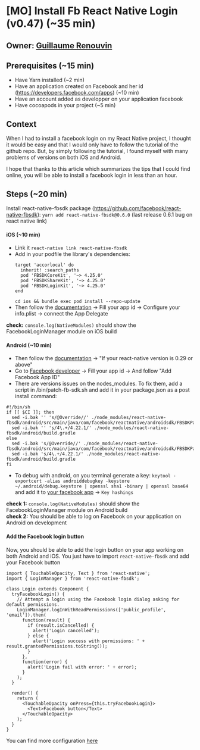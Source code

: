 # [MO] Install Fb React Native Login (v0.47) (~35 min)

## Owner: [Guillaume Renouvin](http://github.com/GuillaumeRenouvin/)

## Prerequisites (~15 min)
* Have Yarn installed (~2 min)
* Have an application created on Facebook and her id (https://developers.facebook.com/apps) (~10 min)
* Have an account added as developper on your application facebook
* Have cocoapods in your project (~5 min)

## Context
When I had to install a facebook login on my React Native project, I thought it would be easy and that I would only have to follow the tutorial of the github repo. But, by simply following the tutorial, I found myself with many problems of versions on both iOS and Android.

I hope that thanks to this article which summarizes the tips that I could find online, you will be able to install a facebook login in less than an hour.

## Steps (~20 min)
Install react-native-fbsdk package (https://github.com/facebook/react-native-fbsdk): `yarn add react-native-fbsdk@0.6.0` (last release 0.6.1 bug on react native link)

#### iOS (~10 min)
* Link it `react-native link react-native-fbsdk`
* Add in your podfile the library's dependencies:
     ```
     target 'accorlocal' do
       inherit! :search_paths
       pod 'FBSDKCoreKit', '~> 4.25.0'
       pod 'FBSDKShareKit', '~> 4.25.0'
       pod 'FBSDKLoginKit', '~> 4.25.0'
     end
     ```
     `cd ios && bundle exec pod install --repo-update`
* Then follow the [documentation](https://developers.facebook.com/quickstarts/?platform=ios) -> Fill your app id -> Configure your info.plist -> connect the App Delegate  

**check:** `console.log(NativeModules)` should show the FacebookLoginManager module on iOS build

#### Android (~10 min)
* Then follow the [documentation](https://github.com/facebook/react-native-fbsdk#31-android-project) -> "If your react-native version is 0.29 or above"
* Go to [Facebook developer](https://developers.facebook.com/quickstarts/?platform=android) -> Fill your app id -> And follow "Add Facebook App ID"
* There are versions issues on the nodes_modules. To fix them, add a script in /bin/patch-fb-sdk.sh and add it in your package.json as a post install command:
```
#!/bin/sh
if [[ $CI ]]; then
  sed -i.bak '' 's/@Override//' ./node_modules/react-native-fbsdk/android/src/main/java/com/facebook/reactnative/androidsdk/FBSDKPackage.java
  sed -i.bak '' 's/4\.+/4.22.1/' ./node_modules/react-native-fbsdk/android/build.gradle
else
  sed -i.bak 's/@Override//' ./node_modules/react-native-fbsdk/android/src/main/java/com/facebook/reactnative/androidsdk/FBSDKPackage.java
  sed -i.bak 's/4\.+/4.22.1/' ./node_modules/react-native-fbsdk/android/build.gradle
fi
```
* To debug with android, on you terminal generate a key: `keytool -exportcert -alias androiddebugkey -keystore ~/.android/debug.keystore | openssl sha1 -binary | openssl base64` and add it to  [your facebook app](https://developers.facebook.com/apps/1806939376263478/settings/) -> `Key hashings`

**check 1:** `console.log(NativeModules)` should show the FacebookLoginManager module on Android build  
**check 2:** You should be able to log on Facebook on your application on Android on development

#### Add the Facebook login button
Now, you should be able to add the login button on your app working on both Android and iOS. You just have to import `react-native-fbsdk` and add your Facebook button
```
import { TouchableOpacity, Text } from 'react-native';
import { LoginManager } from 'react-native-fbsdk';

class Login extends Component {
  tryFacebookLogin() {
    // Attempt a login using the Facebook login dialog asking for default permissions.
    LoginManager.logInWithReadPermissions(['public_profile', 'email']).then(
      function(result) {
        if (result.isCancelled) {
          alert('Login cancelled');
        } else {
          alert('Login success with permissions: ' + result.grantedPermissions.toString());
        }
      },
      function(error) {
        alert('Login fail with error: ' + error);
      }
    );
  }

  render() {
    return (
      <TouchableOpacity onPress={this.tryFacebookLogin}>
        <Text>Facebook button</Text>
      </TouchableOpacity>
    );
  }
}
```

You can find more configuration [here](https://github.com/facebook/react-native-fbsdk#login)
